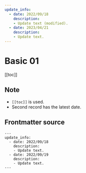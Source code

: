 ```yaml
---
update_info:
  - date: 2022/09/18
    description:
    - Update text (modified).
  - date: 2023/04/21
    description:
    - Update text.
---
```

# Basic 01


[[toc]]


## Note

- `[[toc]]` is used.
- Second record has the latest date.


## Frontmatter source

```
---
update_info:
  - date: 2022/09/18
    description:
    - Update text.
  - date: 2022/09/19
    description:
    - Update text.
---
```

